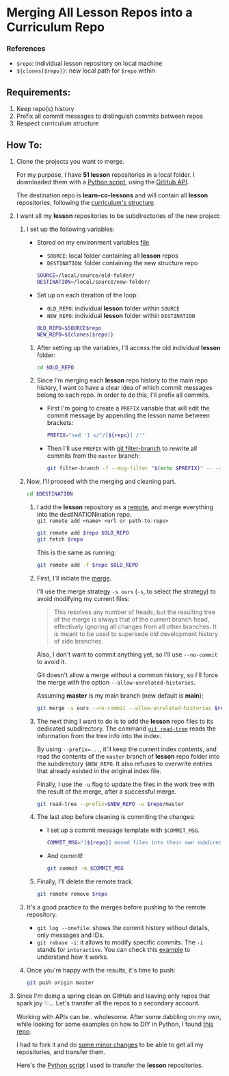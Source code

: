 # Merging All Lesson Repos into a Curriculum Repo

### References
- `$repo`: individual lesson repository on local machine  
- `${clones[$repo]}`: new local path for `$repo` within 

## Requirements:
1. Keep repo(s) history
2. Prefix all commit messages to distinguish commits between repos
3. Respect curriculum structure

## How To:

1. Clone the projects you want to merge.
    
    For my purpose, I have **51 lesson** repositories in a local folder.
    I downloaded them with a [Python script](clone_repos.py), using the [GitHub API](https://docs.github.com/en/rest).

    The destination repo is **learn-co-lessons** and will contain all **lesson** repositories, following the [curriculum's structure](../README.md).

2. I want all my **lesson** repositories to be subdirectories of the new project:  
    1. I set up the following variables:
        - Stored on my environment variables [file](../.env_sample)
            - `SOURCE`: local folder containing all **lesson** repos
            - `DESTINATION`: folder containing the new structure repo

            ```bash
            SOURCE=/local/source/old-folder/
            DESTINATION=/local/source/new-folder/
            ```
        - Set up on each iteration of the loop:
            - `OLD_REPO`: individual **lesson** folder within `SOURCE`
            - `NEW_REPO`: individual **lesson** folder within `DESTINATION`
           
            ```bash
            OLD_REPO=$SOURCE$repo
            NEW_REPO=${clones[$repo]}
            ```

        1. After setting up the variables, I'll access the old individual **lesson** folder:
        
            ```bash
            cd $OLD_REPO
            ```

        2. Since I'm merging each **lesson** repo history to the main repo history, I want to have a clear idea of which commit messages belong to each repo. In order to do this, I'll prefix all commits.
            - First I'm going to create a `PREFIX` variable that will edit the commit message by appending the lesson name between brackets:
                ```bash
                PREFIX="sed '1 s/^/[${repo}] /'"
                ```
            - Then I'll use `PREFIX` with [git filter-branch](https://git-scm.com/docs/git-filter-branch) to rewrite all commits from the `master` branch:
                ```bash
                git filter-branch -f --msg-filter "$(echo $PREFIX)" -- --branches master
                ```

    
    2. Now, I'll proceed with the merging and cleaning part.

        ```bash 
        cd $DESTINATION
        ```

        1. I add the **lesson** repository as a [remote](https://git-scm.com/docs/git-remote), and merge everything into the destINATIONination repo.  
            `git remote add <name> <url or path-to-repo>`

            ```bash
            git remote add $repo $OLD_REPO
            git fetch $repo
            ```

            This is the same as running:
            
            ```bash
            git remote add -f $repo $OLD_REPO
            ```

        2. First, I'll initiate the [merge](https://git-scm.com/docs/git-merge). 

            I'll use the merge strategy `-s ours` (`-s`, to select the strategy) to avoid modifying my current files:
            > This resolves any number of heads, but the resulting tree of the merge is always that of the current branch head, effectively ignoring all changes from all other branches. It is meant to be used to supersede old development history of side branches. 

            Also, I don't want to commit anything yet, so I'll use `--no-commit` to avoid it.

            Git doesn't allow a merge without a common history, so I'll force the merge with the option `--allow-unrelated-histories`.

            Assuming **master** is my main branch (new default is **main**):
            
            ```bash
            git merge -s ours --no-commit --allow-unrelated-histories $repo/master
            ```
        3. The next thing I want to do is to add the **lesson** repo files to its dedicated subdirectory. The command [`git read-tree`](https://git-scm.com/docs/git-read-tree) reads the information from the tree info into the index.

            By using `--prefix=...`, it'll keep the current index contents, and read the contents of the `master` branch of **lesson** repo folder into the subdirectory `$NEW_REPO`. It also refuses to overwrite entries that already existed in the original index file.
            
            Finally, I use the `-u` flag to update the files in the work tree with the result of the merge, after a successful merge.

            ```bash
            git read-tree --prefix=$NEW_REPO -u $repo/master
            ```

        4. The last stop before cleaning is commiting the changes:
            - I set up a commit message template with `$COMMIT_MSG`.

                ```bash        
                COMMIT_MSG="[${repo}] moved files into their own subdirectory"
                ```
            - And commit!
                ```bash
                git commit -m $COMMIT_MSG
                ```

        
        5. Finally, I'll delete the remote track.

            ```bash
            git remote remove $repo
            ```
    
    3. It's a good practice to the merges before pushing to the remote repository. 
        - `git log --onefile`: shows the commit history without details, only messages and IDs.
        - `git rebase -i`: it allows to modify specific commits. The `-i` stands for `interactive`. You can check this [example](https://www.youtube.com/watch?v=tukOm3Afd8s) to understand how it works.
    4. Once you're happy with the results, it's time to push:
        ```bash
        git push origin master
        ```
3. Since I'm doing a spring clean on GitHub and leaving only repos that spark joy ✨... Let's transfer all the repos to a secondary account.
    
    Working with APIs can be.. wholesome. After some dabbling on my own, while looking for some examples on how to DIY in Python, I found [this repo](https://github.com/taylorperkins/Github-Repository-Transfer).
    
    I had to fork it and do [some minor changes](transfer.py) to be able to get all my repositories, and transfer them.
    
    Here's the [Python script](transfer_repos.py) I used to transfer the **lesson** repositories.